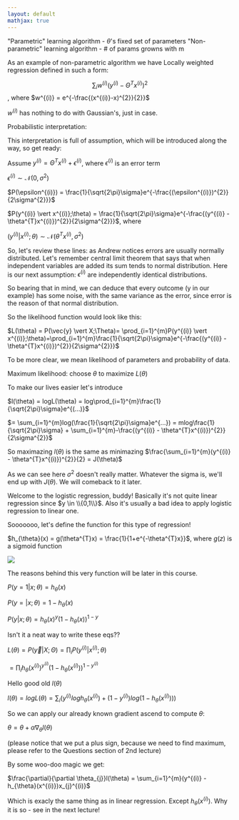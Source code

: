 ```yaml
---
layout: default
mathjax: true
---
```



"Parametric" learning algorithm
    - $\theta$'s fixed set of parameters
"Non-parametric" learning algorithm
    - # of params growns with m

As an example of non-parametric algorithm we have Locally weighted regression defined in such a form:

$$\sum_{i}w^{(i)}(y^{(i)}-\Theta^{T}x^{(i)})^{2}$$, where $w^{(i)} = e^{-\frac{(x^{(i)}-x)^{2}}{2}}$

$w^{(i)}$ has nothing to do with Gaussian's, just in case.

Probabilistic interpretation:

This interpretation is full of assumption, which will be introduced along the way, so get ready:

Assume $y^{(i)} = \Theta^{T}x^{(i)}+\epsilon^{(i)}$, where $\epsilon^{(i)}$ is an error term

$\epsilon^{(i)} \sim \mathcal{N}(0,\sigma^{2})$ 

$P(\epsilon^{(i)}) = \frac{1}{\sqrt{2\pi}\sigma}e^{-\frac{(\epsilon^{(i)})^{2}}{2\sigma^{2}}}$

$P(y^{(i)} \vert x^{(i)};\theta) = \frac{1}{\sqrt{2\pi}\sigma}e^{-\frac{(y^{(i)} - \theta^{T}x^{(i)})^{2}}{2\sigma^{2}}}$, where 

$(y^{(i)} \vert x^{(i)};\theta) \sim \mathcal{N}(\theta^{T}x^{(i)}, \sigma^{2})$

So, let's review these lines: as Andrew notices errors are usually normally distributed. Let's remember central limit theorem that says that when independent variables are added its sum tends to normal distribution. Here is our next assumption: $\epsilon^{(i)}$ are independently identical distributions. 

So bearing that in mind, we can deduce that every outcome (y in our example) has some noise, with the same variance as the error, since error is the reason of that normal distribution.

So the likelihood function would look like this:

$L(\theta) = P(\vec{y} \vert X;\Theta)= \prod_{i=1}^{m}P(y^{(i)} \vert x^{(i)};\theta)=\prod_{i=1}^{m}\frac{1}{\sqrt{2\pi}\sigma}e^{-\frac{(y^{(i)} - \theta^{T}x^{(i)})^{2}}{2\sigma^{2}}}$

To be more clear, we mean likelihood of parameters and probability of data.

Maximum likelihood: choose $\theta$ to maximize $L(\theta)$

To make our lives easier let's introduce 

$l(\theta) = logL(\theta) = log\prod_{i=1}^{m}\frac{1}{\sqrt{2\pi}\sigma}e^{(...)}$

$= \sum_{i=1}^{m}log(\frac{1}{\sqrt{2\pi}\sigma}e^{...}) = mlog\frac{1}{\sqrt{2\pi}\sigma} + \sum_{i=1}^{m}-\frac{(y^{(i)} - \theta^{T}x^{(i)})^{2}}{2\sigma^{2}}$

So maximazing $l(\theta)$ is the same as minimazing $\frac{\sum_{i=1}^{m}(y^{(i)} - \theta^{T}x^{(i)})^{2}}{2} = J(\theta)$

As we can see here $\sigma^{2}$ doesn't really matter. Whatever the sigma is, we'll end up with $J(\theta)$. We will comeback to it later.

Welcome to the logistic regression, buddy!
Basically it's not quite linear regression since $y \in \\{0,1\\}$. Also it's usually a bad idea to apply logistic regression to linear one. 

Sooooooo, let's define the function for this type of regression!

$h_{\theta}(x) = g(\theta^{T}x) = \frac{1}{1+e^{-\theta^{T}x}}$, where $g(z)$ is a sigmoid function

<img src="/CS/public/Plot-of-the-sigmoid-function.png">

The reasons behind this very function will be later in this course.

$P(y=1 \vert x; \theta) = h_{\theta}(x)$

$P(y= \vert x; \theta) = 1 - h_{\theta}(x)$

$P(y \vert x; \theta) = h_{\theta}(x)^{y}(1 - h_{\theta}(x))^{1-y}$

Isn't it a neat way to write these eqs??

$L(\theta) = P(\vec{y} \vert X;\Theta) = \prod_{i}P(y^{(i)} \vert x^{(i)}; \theta)$

$=\prod_{i}h_{\theta}(x^{(i)})^{y^{(i)}}(1 - h_{\theta}(x^{(i)}))^{1-y^{(i)}}$

Hello good old $l(\theta)$

$l(\theta) = logL(\theta) = \sum_{i}(y^{(i)}logh_{\theta}(x^{(i)}) + (1-y^{(i)})log(1-h_{\theta}(x^{(i)})))$

So we can apply our already known gradient ascend to compute $\theta$:

$\theta = \theta + \alpha\nabla_{\theta}l(\theta)$

(please notice that we put a plus sign, because we need to find maximum, please refer to the Questions section of 2nd lecture)

By some woo-doo magic we get:

$\frac{\partial}{\partial \theta_{j}}l(\theta) = \sum_{i=1}^{m}(y^{(i)} - h_{\theta}(x^{(i)})x_{j}^{(i)}$

Which is exacly the same thing as in linear regression. Except $h_{\theta}(x^{(i)})$. Why it is so - see in the next lecture! 

